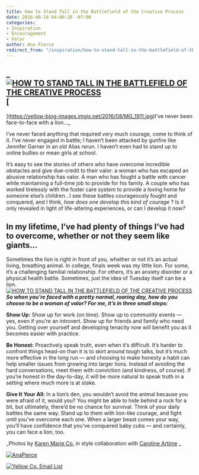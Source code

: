 ```yaml
---
title: How to Stand Tall in the Battlefield of the Creative Process
date: 2016-08-16 04:00:28 -07:00
categories:
- Inspiration
- Encouragement
- Valor
author: Ana Pierce
redirect_from: "/inspiration/how-to-stand-tall-in-the-battlefield-of-the-creative-process/"
---
```


## _[![HOW TO STAND TALL IN THE BATTLEFIELD OF THE CREATIVE PROCESS](https://yellow-blog-images.imgix.net/2016/08/STAND-TALL-BLOG-IMAGE.jpg)](https://yellow-blog-images.imgix.net/2016/08/STAND-TALL-BLOG-IMAGE.jpg)[  
](https://yellow-blog-images.imgix.net/2016/08/MG_1911.jpg)I’ve never been face-to-face with a lion..._

I’ve never faced anything that required very much courage, come to think of it. I’ve never engaged in battle; I haven’t been attacked by gunfire like Jennifer Garner in an old Alias rerun. I haven’t even had to stand up to online bullies or mean girls at school.

It’s easy to see the stories of others who have overcome incredible obstacles and give due-credit to their valor: a woman who has escaped an abusive relationship has valor. A man who has fought a battle with cancer while maintaining a full-time job to provide for his family. A couple who has worked tirelessly with the foster care system to provide a loving home for someone else’s children...I see these battles courageously fought and conquered, and I think, _how does one develop this kind of courage_ ? Is it only revealed in light of life-altering experiences, or can I develop it _now?_

## In my lifetime, I’ve had plenty of things I’ve had to overcome, whether or not they seem like giants...

Sometimes the lion is right in front of you, whether or not it’s an actual living, breathing animal. In college, finals week was my little lion. For some, it’s a challenging familial relationship. For others, it’s an anxiety disorder or a physical health battle. Sometimes, just the idea of Tuesday itself can be a lion.[![HOW TO STAND TALL IN THE BATTLEFIELD OF THE CREATIVE PROCESS](https://yellow-blog-images.imgix.net/2016/08/MG_1988.jpg)](https://yellow-blog-images.imgix.net/2016/08/MG_1988.jpg) _**So when you’re faced with a pretty normal, roaring day, how do you choose to be a woman of valor? For me, it’s in three small steps:**_

**Show Up:** Show up for work (on time). Show up to community events — yes, even if you’re an introvert. Show up for friends and family who need you. Getting over yourself and developing tenacity now will benefit you as it becomes easier with practice.

**Be Honest:** Proactively speak truth, even when it’s difficult. It’s harder to confront things head-on than it is to skirt around tough talks, but it’s much more effective in the long run — and choosing to make honesty a habit can help smaller issues from growing into larger lions. Instead of avoiding the hard conversations, meet them with conviction (and kindness, of course). If you’re honest in the day-to-day, it will be more natural to speak truth in a setting where much more is at stake.

**Give It Your All:** In a lion’s den, you wouldn’t avoid the animal because you were afraid of it, would you? You might be able to hide behind a rock for a bit, but ultimately, there’d be no chance for survival. Think of your daily battles the same way. Stand up to them with lion-like courage, and fight until you’ve overcome each one. When a larger beast comes your way, you’ll have confidence that you’ve conquered baby cubs — and certainly, you can face a lion, too. 

_Photos by [Karen Marie Co.](http://karenmarieco.com/) in style collaboration with [Caroline Artime](http://www.carolineartime.com/) _

[![AnaPierce](https://yellow-blog-images.imgix.net/2016/05/AnaPierce.jpg)](http://www.shelearnsthings.com/)

[![Yellow Co. Email List](https://yellow-blog-images.imgix.net/2016/07/EMAIL-LIST.jpg)](http://yellowconference.us3.list-manage2.com/subscribe?u=3f8e45f74e0653e404965e2ef&id=7cb1ced4ff)
